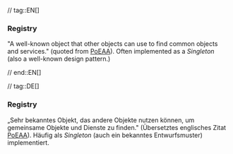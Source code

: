 // tag::EN[]
### Registry

"A well-known object that other objects can use to find common objects and services." (quoted from
  [PoEAA](http://martinfowler.com/eaaCatalog/registry.html)). Often implemented as a _Singleton_ (also a
    well-known design pattern.)


// end::EN[]

// tag::DE[]
### Registry

„Sehr bekanntes Objekt, das andere Objekte nutzen können, um
gemeinsame Objekte und Dienste zu finden." (Übersetztes englisches
Zitat
[PoEAA](http://martinfowler.com/eaaCatalog/registry.html)).
Häufig als *Singleton* (auch ein bekanntes Entwurfsmuster)
implementiert.

